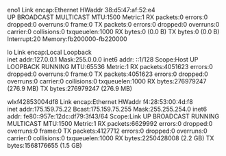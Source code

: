 eno1      Link encap:Ethernet  HWaddr 38:d5:47:af:52:e4  
          UP BROADCAST MULTICAST  MTU:1500  Metric:1
          RX packets:0 errors:0 dropped:0 overruns:0 frame:0
          TX packets:0 errors:0 dropped:0 overruns:0 carrier:0
          collisions:0 txqueuelen:1000 
          RX bytes:0 (0.0 B)  TX bytes:0 (0.0 B)
          Interrupt:20 Memory:fb200000-fb220000 

lo        Link encap:Local Loopback  
          inet addr:127.0.0.1  Mask:255.0.0.0
          inet6 addr: ::1/128 Scope:Host
          UP LOOPBACK RUNNING  MTU:65536  Metric:1
          RX packets:4051623 errors:0 dropped:0 overruns:0 frame:0
          TX packets:4051623 errors:0 dropped:0 overruns:0 carrier:0
          collisions:0 txqueuelen:1000 
          RX bytes:276979247 (276.9 MB)  TX bytes:276979247 (276.9 MB)

wlxf42853004df8 Link encap:Ethernet  HWaddr f4:28:53:00:4d:f8  
          inet addr:175.159.75.22  Bcast:175.159.75.255  Mask:255.255.254.0
          inet6 addr: fe80::957e:12dc:df79:3f43/64 Scope:Link
          UP BROADCAST RUNNING MULTICAST  MTU:1500  Metric:1
          RX packets:6629992 errors:0 dropped:0 overruns:0 frame:0
          TX packets:4127712 errors:0 dropped:0 overruns:0 carrier:0
          collisions:0 txqueuelen:1000 
          RX bytes:2250428008 (2.2 GB)  TX bytes:1568176655 (1.5 GB)

